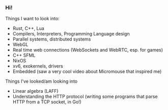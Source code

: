 ### Hi!

Things I want to look into:
- Rust, C++, Lua
- Compilers, Interpreters, Programming Language design
- Parallel systems, distributed systems
- WebGL
- Real time web connections (WebSockets and WebRTC, esp. for games)
- C++ SFML
- NixOS
- xv6, exokernels, drivers
- Embedded (saw a very cool video about Micromouse that inspired me)

Things I've looked/am looking into
- Linear algebra (LAFF)
- Understanding the HTTP protocol (writing some programs that parse HTTP from a TCP socket, in Go!)
